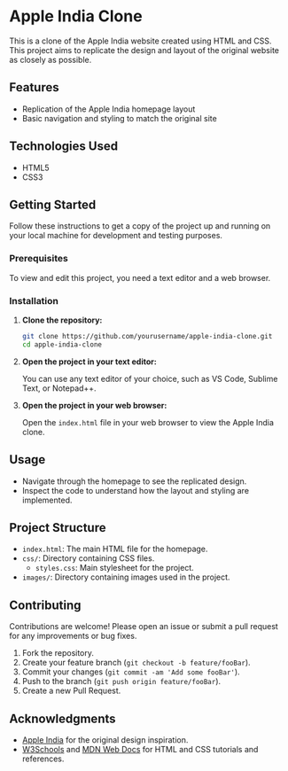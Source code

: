 # Apple India Clone

This is a clone of the Apple India website created using HTML and CSS. This project aims to replicate the design and layout of the original website as closely as possible.

## Features

- Replication of the Apple India homepage layout
- Basic navigation and styling to match the original site

## Technologies Used

- HTML5
- CSS3

## Getting Started

Follow these instructions to get a copy of the project up and running on your local machine for development and testing purposes.

### Prerequisites

To view and edit this project, you need a text editor and a web browser.

### Installation

1. **Clone the repository:**

    ```sh
    git clone https://github.com/yourusername/apple-india-clone.git
    cd apple-india-clone
    ```

2. **Open the project in your text editor:**

    You can use any text editor of your choice, such as VS Code, Sublime Text, or Notepad++.

3. **Open the project in your web browser:**

    Open the `index.html` file in your web browser to view the Apple India clone.

## Usage

- Navigate through the homepage to see the replicated design.
- Inspect the code to understand how the layout and styling are implemented.

## Project Structure

- `index.html`: The main HTML file for the homepage.
- `css/`: Directory containing CSS files.
  - `styles.css`: Main stylesheet for the project.
- `images/`: Directory containing images used in the project.

## Contributing

Contributions are welcome! Please open an issue or submit a pull request for any improvements or bug fixes.

1. Fork the repository.
2. Create your feature branch (`git checkout -b feature/fooBar`).
3. Commit your changes (`git commit -am 'Add some fooBar'`).
4. Push to the branch (`git push origin feature/fooBar`).
5. Create a new Pull Request.


## Acknowledgments

- [Apple India](https://www.apple.com/in/) for the original design inspiration.
- [W3Schools](https://www.w3schools.com/) and [MDN Web Docs](https://developer.mozilla.org/) for HTML and CSS tutorials and references.

